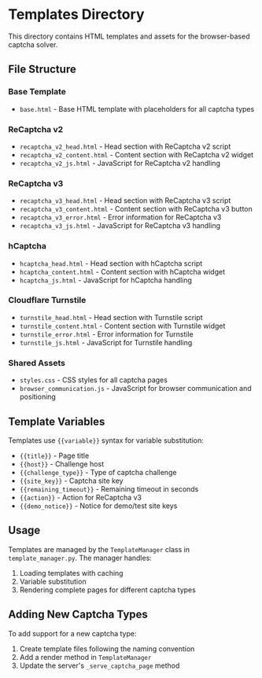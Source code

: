 # Templates Directory

This directory contains HTML templates and assets for the browser-based captcha solver.

## File Structure

### Base Template
- `base.html` - Base HTML template with placeholders for all captcha types

### ReCaptcha v2
- `recaptcha_v2_head.html` - Head section with ReCaptcha v2 script
- `recaptcha_v2_content.html` - Content section with ReCaptcha v2 widget
- `recaptcha_v2_js.html` - JavaScript for ReCaptcha v2 handling

### ReCaptcha v3
- `recaptcha_v3_head.html` - Head section with ReCaptcha v3 script
- `recaptcha_v3_content.html` - Content section with ReCaptcha v3 button
- `recaptcha_v3_error.html` - Error information for ReCaptcha v3
- `recaptcha_v3_js.html` - JavaScript for ReCaptcha v3 handling

### hCaptcha
- `hcaptcha_head.html` - Head section with hCaptcha script
- `hcaptcha_content.html` - Content section with hCaptcha widget
- `hcaptcha_js.html` - JavaScript for hCaptcha handling

### Cloudflare Turnstile
- `turnstile_head.html` - Head section with Turnstile script
- `turnstile_content.html` - Content section with Turnstile widget
- `turnstile_error.html` - Error information for Turnstile
- `turnstile_js.html` - JavaScript for Turnstile handling

### Shared Assets
- `styles.css` - CSS styles for all captcha pages
- `browser_communication.js` - JavaScript for browser communication and positioning

## Template Variables

Templates use `{{variable}}` syntax for variable substitution:

- `{{title}}` - Page title
- `{{host}}` - Challenge host
- `{{challenge_type}}` - Type of captcha challenge
- `{{site_key}}` - Captcha site key
- `{{remaining_timeout}}` - Remaining timeout in seconds
- `{{action}}` - Action for ReCaptcha v3
- `{{demo_notice}}` - Notice for demo/test site keys

## Usage

Templates are managed by the `TemplateManager` class in `template_manager.py`. The manager handles:

1. Loading templates with caching
2. Variable substitution
3. Rendering complete pages for different captcha types

## Adding New Captcha Types

To add support for a new captcha type:

1. Create template files following the naming convention
2. Add a render method in `TemplateManager`
3. Update the server's `_serve_captcha_page` method
